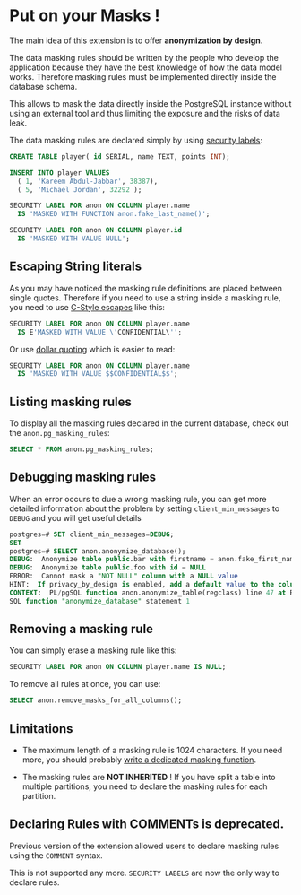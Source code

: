 Put on your Masks !
===============================================================================

The main idea of this extension is to offer **anonymization by design**.

The data masking rules should be written by the people who develop the
application because they have the best knowledge of how the data model works.
Therefore masking rules must be implemented directly inside the database schema.

This allows to mask the data directly inside the PostgreSQL instance without
using an external tool and thus limiting the exposure and the risks of data leak.

The data masking rules are declared simply by using [security labels]:

[security labels]: https://www.postgresql.org/docs/current/sql-security-label.html

<!-- demo/declare_masking_rules.sql -->

```sql
CREATE TABLE player( id SERIAL, name TEXT, points INT);

INSERT INTO player VALUES
  ( 1, 'Kareem Abdul-Jabbar', 38387),
  ( 5, 'Michael Jordan', 32292 );

SECURITY LABEL FOR anon ON COLUMN player.name
  IS 'MASKED WITH FUNCTION anon.fake_last_name()';

SECURITY LABEL FOR anon ON COLUMN player.id
  IS 'MASKED WITH VALUE NULL';
```

Escaping String literals
------------------------------------------------------------------------------

As you may have noticed the masking rule definitions are placed between single
quotes. Therefore if you need to use a string inside a masking rule, you need
to use [C-Style escapes] like this:

```sql
SECURITY LABEL FOR anon ON COLUMN player.name
  IS E'MASKED WITH VALUE \'CONFIDENTIAL\'';
```

Or use [dollar quoting] which is easier to read:

```sql
SECURITY LABEL FOR anon ON COLUMN player.name
  IS 'MASKED WITH VALUE $$CONFIDENTIAL$$';
```

[C-Style escapes]: https://www.postgresql.org/docs/current/sql-syntax-lexical.html#SQL-SYNTAX-STRINGS-ESCAPE
[dollar quoting]: https://www.postgresql.org/docs/current/sql-syntax-lexical.html#SQL-SYNTAX-DOLLAR-QUOTING


Listing masking rules
------------------------------------------------------------------------------

To display all the masking rules declared in the current database, check out
the `anon.pg_masking_rules`:

```sql
SELECT * FROM anon.pg_masking_rules;
```

Debugging masking rules
------------------------------------------------------------------------------

When an error occurs to due a wrong masking rule, you can get more detailed
information about the problem by setting `client_min_messages` to `DEBUG` and
you will get useful details

``` sql
postgres=# SET client_min_messages=DEBUG;
SET
postgres=# SELECT anon.anonymize_database();
DEBUG:  Anonymize table public.bar with firstname = anon.fake_first_name()
DEBUG:  Anonymize table public.foo with id = NULL
ERROR:  Cannot mask a "NOT NULL" column with a NULL value
HINT:  If privacy_by_design is enabled, add a default value to the column
CONTEXT:  PL/pgSQL function anon.anonymize_table(regclass) line 47 at RAISE
SQL function "anonymize_database" statement 1
```

Removing a masking rule
------------------------------------------------------------------------------

You can simply erase a masking rule like this:

```sql
SECURITY LABEL FOR anon ON COLUMN player.name IS NULL;
```

To remove all rules at once, you can use:

```sql
SELECT anon.remove_masks_for_all_columns();
```

Limitations
------------------------------------------------------------------------------

* The maximum length of a masking rule is 1024 characters. If you need more,
  you should probably [write a dedicated masking function].

* The masking rules are **NOT INHERITED** ! If you have split a table into
  multiple partitions, you need to declare the masking rules for each partition.

[write a dedicated masking function]: masking_functions.md#write-your-own-masks

Declaring Rules with COMMENTs is deprecated.
------------------------------------------------------------------------------

Previous version of the extension allowed users to declare masking rules using
the `COMMENT` syntax.

This is not supported any more. `SECURITY LABELS` are now the only way to
declare rules.
